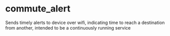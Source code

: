 # commute_alert
Sends timely alerts to device over wifi, indicating time to reach a destination from another, intended to be a continuously running service

